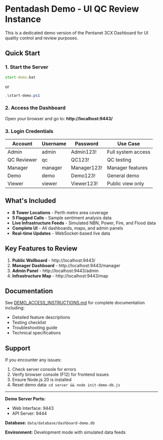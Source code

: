 # Pentadash Demo - UI QC Review Instance

This is a dedicated demo version of the Pentanet 3CX Dashboard for UI quality control and review purposes.

## Quick Start

### 1. Start the Server
```cmd
start-demo.bat
```
or
```powershell
.\start-demo.ps1
```

### 2. Access the Dashboard
Open your browser and go to:
**http://localhost:9443/**

### 3. Login Credentials

| Account | Username | Password | Use Case |
|---------|----------|----------|----------|
| Admin | admin | Admin123! | Full system access |
| QC Reviewer | qc | QC123! | QC testing |
| Manager | manager | Manager123! | Manager features |
| Demo | demo | Demo123! | General demo |
| Viewer | viewer | Viewer123! | Public view only |

## What's Included

- **8 Tower Locations** - Perth metro area coverage
- **5 Flagged Calls** - Sample sentiment analysis data
- **Live Infrastructure Feeds** - Simulated NBN, Power, Fire, and Flood data
- **Complete UI** - All dashboards, maps, and admin panels
- **Real-time Updates** - WebSocket-based live data

## Key Features to Review

1. **Public Wallboard** - http://localhost:9443/
2. **Manager Dashboard** - http://localhost:9443/manager
3. **Admin Panel** - http://localhost:9443/admin
4. **Infrastructure Map** - http://localhost:9443/map

## Documentation

See [DEMO_ACCESS_INSTRUCTIONS.md](DEMO_ACCESS_INSTRUCTIONS.md) for complete documentation including:
- Detailed feature descriptions
- Testing checklist
- Troubleshooting guide
- Technical specifications

## Support

If you encounter any issues:
1. Check server console for errors
2. Verify browser console (F12) for frontend issues
3. Ensure Node.js 20 is installed
4. Reset demo data: `cd server && node init-demo-db.js`

---

**Demo Server Ports:**
- Web Interface: 9443
- API Server: 9444

**Database:**
`data/database/dashboard-demo.db`

**Environment:**
Development mode with simulated data feeds
